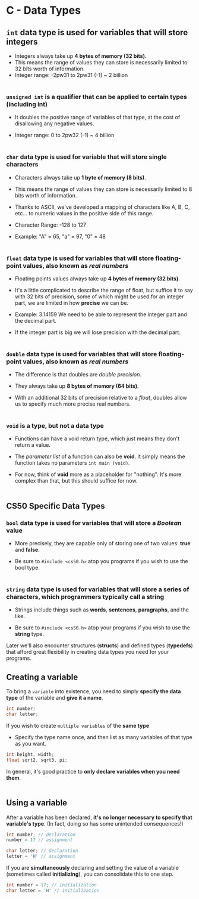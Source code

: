 # C - Data Types

## `int` data type is used for variables that will store integers

- Integers always take up **4 bytes of memory (32 bits).**
- This means the range of values they can store is necessarily limited to 32 bits worth of information.
- Integer range: -2pw31 to 2pw31 (-1) ~ 2 billion
<br><br>

### `unsigned int` is a qualifier that can be applied to certain types (including int)

- It doubles the positive range of variables of that type, at the cost of disallowing any negative values.

- Integer range: 0 to 2pw32 (-1) ~ 4 billion
<br><br>

### `char` data type is used for variable that will store single characters

- Characters always take up **1 byte of memory (8 bits)**.

- This means the range of values they can store is necessarily limited to 8 bits worth of information.

- Thanks to ASCII, we've developed a mapping of characters like A, B, C, etc... to numeric values in the positive side of this range.

- Character Range: -128 to 127

- Example: "A" = 65, "a" = 97, "0" = 48
<br><br>

### `float` data type is used for variables that will store floating-point values, also known as *real numbers*

- Floating points values always take up **4 bytes of memory (32 bits)**.

- It's a little complicated to describe the range of float, but suffice it to say with 32 bits of precision, some of which might be used for an integer part, we are limited in how **precise** we can be.

- Example: 3.14159 We need to be able to represent the integer part and the decimal part.
- If the integer part is big we will lose precision with the decimal part.
<br><br>

### `double` data type is used for variables that will store floating-point values, also known as *real numbers*

- The difference is that doubles are *double precision*.
- They always take up **8 bytes of memory (64 bits)**.

- With an additional 32 bits of precision relative to a *float*, doubles allow us to specify much more precise real numbers.
<br><br>

### `void` is a type, but not a data type

- Functions can have a void return type, which just means they don't return a value.

- The *parameter list* of a function can also be **void**. It simply means the function takes no parameters `int main (void)`.

- For now, think of **void** more as a placeholder for "nothing". It's more complex than that, but this should suffice for now.
<br><br>

## CS50 Specific Data Types

### `bool` data type is used for variables that will store a *Boolean* value

- More precisely, they are capable only of storing one of two values: **true** and **false**.

- Be sure to `#include <cs50.h>` atop you programs if you wish to use the bool type.
<br><br>

### `string` data type is used for variables that will store a series of characters, which programmers typically call a **string**

- Strings include things such as **words**, **sentences**, **paragraphs**, and the like.

- Be sure to `#include <cs50.h>` atop your programs if you wish to use the **string** type.

Later we'll also encounter structures (**structs**) and defined types (**typedefs**) that afford great flexibility in creating data types you need for your programs.

## Creating a variable

To bring a `variable` into existence, you need to simply **specify the data type** of the variable and **give it a name**.

```c
int number;
char letter;
```

If you wish to create `multiple variables` of the **same type**

- Specify the type name once, and then list as many variables of that type as you want.

```c
int height, width;
float sqrt2, sqrt3, pi;
```

In general, it's good practice to **only declare variables when you need them**.
<br><br>

## Using a variable

After a variable has been declared, **it's no longer necessary to specify that variable's type**. (In fact, doing so has some unintended consequences!)

```c
int number; // declaration
number = 17 // assignment

char letter; // declaration
letter = 'H' // assignment
```

If you are **simultaneously** declaring and setting the value of a variable (sometimes called **initializing**), you can consolidate this to one step.

```c
int number = 17; // initialization
char letter = 'H' // initialization
```
